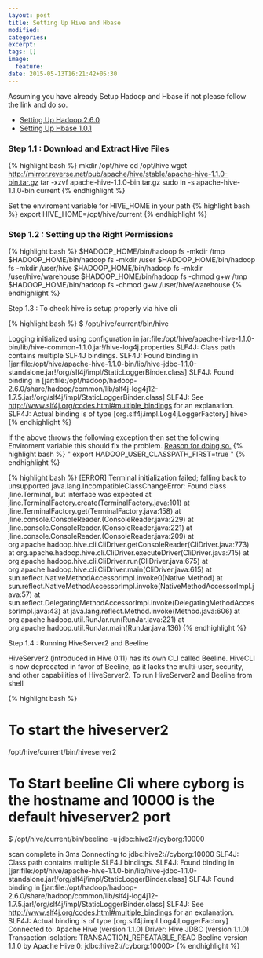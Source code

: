 ```yaml
---
layout: post
title: Setting Up Hive and Hbase
modified:
categories: 
excerpt:
tags: []
image:
  feature:
date: 2015-05-13T16:21:42+05:30
---
```


Assuming you have already Setup Hadoop and Hbase if not please follow the link and do so. 
* [Setting Up Hadoop 2.6.0](/tutorial/installation/hadoop/setting-up-hadoop-2-6-0)
* [Setting Up Hbase 1.0.1](/tutorial/installation/hbase/hadoop/setting-up-hbase-1-0-1)

### Step 1.1 : Download and Extract Hive Files

{% highlight bash %} 
mkdir /opt/hive
cd /opt/hive
wget http://mirror.reverse.net/pub/apache/hive/stable/apache-hive-1.1.0-bin.tar.gz
tar -xzvf apache-hive-1.1.0-bin.tar.gz
sudo ln -s apache-hive-1.1.0-bin current
{% endhighlight %}

Set the enviroment variable for HIVE_HOME in your path 
{% highlight bash %}
export HIVE_HOME=/opt/hive/current
{% endhighlight %}

### Step 1.2 : Setting up the Right Permissions

{% highlight bash %}
$HADOOP_HOME/bin/hadoop fs -mkdir       /tmp
$HADOOP_HOME/bin/hadoop fs -mkdir       /user
$HADOOP_HOME/bin/hadoop fs -mkdir       /user/hive
$HADOOP_HOME/bin/hadoop fs -mkdir       /user/hive/warehouse
$HADOOP_HOME/bin/hadoop fs -chmod g+w   /tmp
$HADOOP_HOME/bin/hadoop fs -chmod g+w   /user/hive/warehouse
{% endhighlight %}

Step 1.3 : To check hive is setup properly via hive cli

{% highlight bash %}
$ /opt/hive/current/bin/hive

Logging initialized using configuration in jar:file:/opt/hive/apache-hive-1.1.0-bin/lib/hive-common-1.1.0.jar!/hive-log4j.properties
SLF4J: Class path contains multiple SLF4J bindings.
SLF4J: Found binding in [jar:file:/opt/hive/apache-hive-1.1.0-bin/lib/hive-jdbc-1.1.0-standalone.jar!/org/slf4j/impl/StaticLoggerBinder.class]
SLF4J: Found binding in [jar:file:/opt/hadoop/hadoop-2.6.0/share/hadoop/common/lib/slf4j-log4j12-1.7.5.jar!/org/slf4j/impl/StaticLoggerBinder.class]
SLF4J: See http://www.slf4j.org/codes.html#multiple_bindings for an explanation.
SLF4J: Actual binding is of type [org.slf4j.impl.Log4jLoggerFactory]
hive>
{% endhighlight %}

If the above throws the following exception then set the following Enviroment variable this should fix the problem. [Reason for doing so.](http://stackoverflow.com/a/29040037/2104970)
{% highlight bash %}
" export HADOOP_USER_CLASSPATH_FIRST=true "
{% endhighlight %}

{% highlight bash %}
[ERROR] Terminal initialization failed; falling back to unsupported
java.lang.IncompatibleClassChangeError: Found class jline.Terminal, but interface was expected
	at jline.TerminalFactory.create(TerminalFactory.java:101)
	at jline.TerminalFactory.get(TerminalFactory.java:158)
	at jline.console.ConsoleReader.<init>(ConsoleReader.java:229)
	at jline.console.ConsoleReader.<init>(ConsoleReader.java:221)
	at jline.console.ConsoleReader.<init>(ConsoleReader.java:209)
	at org.apache.hadoop.hive.cli.CliDriver.getConsoleReader(CliDriver.java:773)
	at org.apache.hadoop.hive.cli.CliDriver.executeDriver(CliDriver.java:715)
	at org.apache.hadoop.hive.cli.CliDriver.run(CliDriver.java:675)
	at org.apache.hadoop.hive.cli.CliDriver.main(CliDriver.java:615)
	at sun.reflect.NativeMethodAccessorImpl.invoke0(Native Method)
	at sun.reflect.NativeMethodAccessorImpl.invoke(NativeMethodAccessorImpl.java:57)
	at sun.reflect.DelegatingMethodAccessorImpl.invoke(DelegatingMethodAccessorImpl.java:43)
	at java.lang.reflect.Method.invoke(Method.java:606)
	at org.apache.hadoop.util.RunJar.run(RunJar.java:221)
	at org.apache.hadoop.util.RunJar.main(RunJar.java:136)
{% endhighlight %}


Step 1.4 : Running HiveServer2 and Beeline

HiveServer2 (introduced in Hive 0.11) has its own CLI called Beeline.  HiveCLI is now deprecated in favor of Beeline, as it lacks the multi-user, security, and other capabilities of HiveServer2.  To run HiveServer2 and Beeline from shell

{% highlight bash %}
# To start the hiveserver2
/opt/hive/current/bin/hiveserver2

# To Start beeline Cli where cyborg is the hostname and 10000 is the default hiveserver2 port
$ /opt/hive/current/bin/beeline -u jdbc:hive2://cyborg:10000

scan complete in 3ms
Connecting to jdbc:hive2://cyborg:10000
SLF4J: Class path contains multiple SLF4J bindings.
SLF4J: Found binding in [jar:file:/opt/hive/apache-hive-1.1.0-bin/lib/hive-jdbc-1.1.0-standalone.jar!/org/slf4j/impl/StaticLoggerBinder.class]
SLF4J: Found binding in [jar:file:/opt/hadoop/hadoop-2.6.0/share/hadoop/common/lib/slf4j-log4j12-1.7.5.jar!/org/slf4j/impl/StaticLoggerBinder.class]
SLF4J: See http://www.slf4j.org/codes.html#multiple_bindings for an explanation.
SLF4J: Actual binding is of type [org.slf4j.impl.Log4jLoggerFactory]
Connected to: Apache Hive (version 1.1.0)
Driver: Hive JDBC (version 1.1.0)
Transaction isolation: TRANSACTION_REPEATABLE_READ
Beeline version 1.1.0 by Apache Hive
0: jdbc:hive2://cyborg:10000> 
{% endhighlight %}